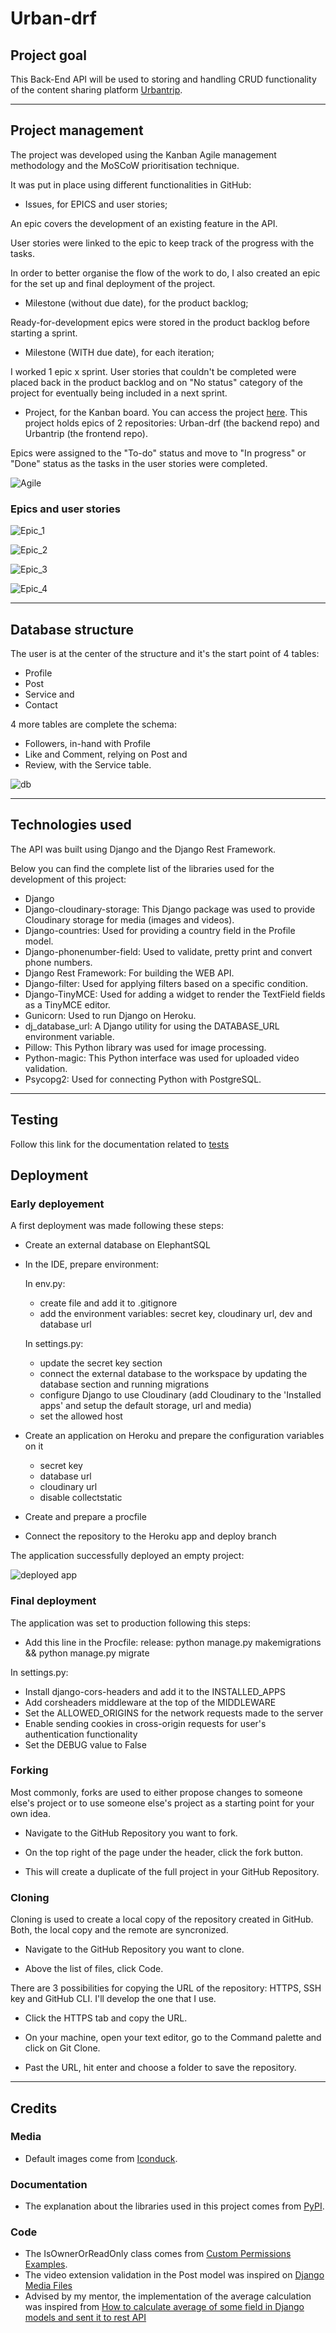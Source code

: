 # Urban-drf

## Project goal

This Back-End API will be used to storing and handling CRUD functionality of the content sharing platform [Urbantrip](https://github.com/sbojorge/urbantrip).

---

## Project management

The project was developed using the Kanban Agile management methodology and the MoSCoW prioritisation technique.

It was put in place using different functionalities in GitHub:

- Issues, for EPICS and user stories;

An epic covers the development of an existing feature in the API.

User stories were linked to the epic to keep track of the progress with the tasks.

In order to better organise the flow of the work to do, I also created an epic for the set up and final deployment of the project.

- Milestone (without due date), for the product backlog;

Ready-for-development epics were stored in the product backlog before starting a sprint.

- Milestone (WITH due date), for each iteration;

I worked 1 epic x sprint.
User stories that couldn't be completed were placed back in the product backlog and on "No status" category of the project for eventually being included in a next sprint.

- Project, for the Kanban board. You can access the project [here](https://github.com/users/sbojorge/projects/12).
This project holds epics of 2 repositories: Urban-drf (the backend repo) and Urbantrip (the frontend repo).

Epics were assigned to the "To-do" status and move to "In progress" or "Done" status as the tasks in the user stories were completed.

![Agile](/static/images/agile/picture_1.png)

### Epics and user stories

![Epic_1](/static/images/agile/picture_2.png)

![Epic_2](/static/images/agile/picture_3.png)

![Epic_3](/static/images/agile/picture_4.png)

![Epic_4](/static/images/agile/picture_5.png)

---

## Database structure

The user is at the center of the structure and it's the start point of 4 tables:
- Profile
- Post
- Service and
- Contact

4 more tables are complete the schema:
- Followers, in-hand with Profile
- Like and Comment, relying on Post and
- Review, with the Service table.

![db](/static/images/erd/picture_1.png)

---

## Technologies used

The API was built using Django and the Django Rest Framework.

Below you can find the complete list of the libraries used for the development of this project:

- Django
- Django-cloudinary-storage: This Django package was used to provide Cloudinary storage for media (images and videos).
- Django-countries: Used for providing a country field in the Profile model.
- Django-phonenumber-field: Used to validate, pretty print and convert phone numbers.
- Django Rest Framework: For building the WEB API.
- Django-filter: Used for applying filters based on a specific condition.
- Django-TinyMCE: Used for adding a widget to render the TextField fields as a TinyMCE editor.
- Gunicorn: Used to run Django on Heroku.
- dj_database_url: A Django utility for using the DATABASE_URL environment variable.
- Pillow: This Python library was used for image processing.
- Python-magic: This Python interface was used for uploaded video validation.
- Psycopg2: Used for connecting Python with PostgreSQL.

---

## Testing

Follow this link for the documentation related to [tests](/TESTING.md)

## Deployment

### Early deployement

A first deployment was made following these steps:

- Create an external database on ElephantSQL
- In the IDE, prepare environment:

  In env.py:

  - create file and add it to .gitignore
  - add the environment variables: secret key, cloudinary url, dev and database url

  In settings.py:

  - update the secret key section
  - connect the external database to the workspace by updating the database section and running migrations
  - configure Django to use Cloudinary (add Cloudinary to the 'Installed apps' and setup the default storage, url and media)
  - set the allowed host

- Create an application on Heroku and prepare the configuration variables on it

  - secret key
  - database url
  - cloudinary url
  - disable collectstatic

- Create and prepare a procfile
- Connect the repository to the Heroku app and deploy branch

The application successfully deployed an empty project:

![deployed app](/static/images/deployment/picture_1.png)

### Final deployment

The application was set to production following this steps:

- Add this line in the Procfile: release: python manage.py makemigrations && python manage.py migrate

In settings.py:

- Install django-cors-headers and add it to the INSTALLED_APPS
- Add corsheaders middleware at the top of the MIDDLEWARE
- Set the ALLOWED_ORIGINS for the network requests made to the server
- Enable sending cookies in cross-origin requests for user's authentication functionality
- Set the DEBUG value to False

### Forking

Most commonly, forks are used to either propose changes to someone else's project or to use someone else's project as a starting point for your own idea.

- Navigate to the GitHub Repository you want to fork.

- On the top right of the page under the header, click the fork button.

- This will create a duplicate of the full project in your GitHub Repository.

### Cloning

Cloning is used to create a local copy of the repository created in GitHub.
Both, the local copy and the remote are syncronized.

- Navigate to the GitHub Repository you want to clone.

- Above the list of files, click Code.

There are 3 possibilities for copying the URL of the repository: HTTPS, SSH key and GitHub CLI.
I'll develop the one that I use.

- Click the HTTPS tab and copy the URL.

- On your machine, open your text editor, go to the Command palette and click on Git Clone.

- Past the URL, hit enter and choose a folder to save the repository.   

---

## Credits

### Media

- Default images come from [Iconduck](https://iconduck.com/).

### Documentation

- The explanation about the libraries used in this project comes from [PyPI](https://pypi.org/).

### Code

- The IsOwnerOrReadOnly class comes from [Custom Permissions Examples](https://www.django-rest-framework.org/api-guide/permissions/#api-reference).
- The video extension validation in the Post model was inspired on [Django Media Files](https://www.youtube.com/watch?v=UcUm82jWeKc)
- Advised by my mentor, the implementation of the average calculation was inspired from [How to calculate average of some field in Django models and sent it to rest API](https://django.fun/en/qa/16172/)
